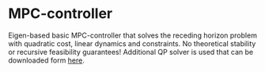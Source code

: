 # MPC-controller

Eigen-based basic MPC-controller that solves the receding horizon problem with quadratic cost, linear dynamics and constraints. No theoretical stability or recursive feasibility guarantees! Additional QP solver is used that can be downloaded form [here](https://www.cs.cmu.edu/~bstephe1/eiquadprog.hpp).
